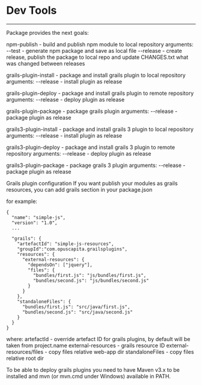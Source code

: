 # Dev Tools
-----------

Package provides the next goals:

npm-publish - build and publish npm module to local repository
arguments:
--test - generate npm package and save as local file
--release - create release, publish the package to local repo and update CHANGES.txt what was changed between releases

grails-plugin-install - package and install grails plugin to local repository
arguments:
--release - install plugin as release

grails-plugin-deploy - package and install grails plugin to remote repository
arguments:
--release - deploy plugin as release

grails-plugin-package - package grails plugin
arguments:
--release - package plugin as release

grails3-plugin-install - package and install grails 3 plugin to local repository
arguments:
--release - install plugin as release

grails3-plugin-deploy - package and install grails 3 plugin to remote repository
arguments:
--release - deploy plugin as release

grails3-plugin-package - package grails 3 plugin
arguments:
--release - package plugin as release

Grails plugin configuration
If you want publish your modules as grails resources, you can add grails section in your package.json

for example:
```
{
  "name": "simple-js",
  "version": "1.0",
  ...

  "grails": {
    "artefactId": "simple-js-resources",
    "groupId":"com.opuscapita.grailsplugins",
    "resources": {
      "external-resources": {
        "dependsOn": ["jquery"],
        "files": {
          "bundles/first.js": "js/bundles/first.js",
          "bundles/second.js": "js/bundles/second.js"
        }
      }
    },
    "standaloneFiles": {
      "bundles/first.js": "src/java/first.js",
      "bundles/second.js": "src/java/second.js"
    }
  }
}
```

where:
artefactId - override artefact ID for grails plugins, by default will be taken from project.name
external-resources - grails resource ID
external-resources/files - copy files relative web-app dir
standaloneFiles - copy files relative root dir

To be able to deploy grails plugins you need to have Maven v3.x to be installed
and mvn (or mvn.cmd under Windows) available in PATH.
